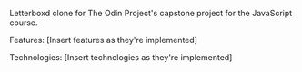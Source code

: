 Letterboxd clone for The Odin Project's capstone project for the JavaScript course.

Features:
[Insert features as they're implemented]

Technologies:
[Insert technologies as they're implemented]